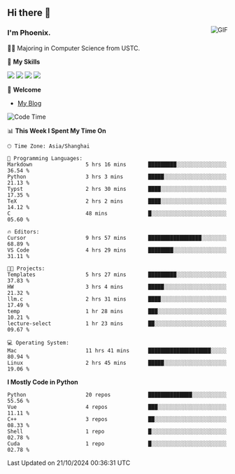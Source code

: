 ## Hi there 👋
<img align="right" alt="GIF" src="https://raw.githubusercontent.com/JoeyBling/JoeyBling/master/pic/pusheencode.gif" />

### I'm Phoenix.

👨‍🎓 Majoring in Computer Science from USTC.

🌟 **My Skills**

![](https://img.shields.io/badge/-Python-3e74a2?style=flat-square&logo=Python&logoColor=fff)
![](https://img.shields.io/badge/-C++-9f62a5?style=flat&logo=cplusplus&logoColor=white)
![](https://img.shields.io/badge/-Linux-185886?style=flat-square&logo=Linux&logoColor=fff)
![](https://img.shields.io/badge/-Rust-ff4136?style=flat-square&logo=Rust&logoColor=fff)

💬 **Welcome**

- [My Blog](https://ysy-phoenix.github.io/)

<!--START_SECTION:waka-->
![Code Time](http://img.shields.io/badge/Code%20Time-865%20hrs%2020%20mins-blue)

📊 **This Week I Spent My Time On** 

```text
🕑︎ Time Zone: Asia/Shanghai

💬 Programming Languages: 
Markdown                 5 hrs 16 mins       █████████░░░░░░░░░░░░░░░░   36.54 % 
Python                   3 hrs 3 mins        █████░░░░░░░░░░░░░░░░░░░░   21.13 % 
Typst                    2 hrs 30 mins       ████░░░░░░░░░░░░░░░░░░░░░   17.35 % 
TeX                      2 hrs 2 mins        ████░░░░░░░░░░░░░░░░░░░░░   14.12 % 
C                        48 mins             █░░░░░░░░░░░░░░░░░░░░░░░░   05.60 % 

🔥 Editors: 
Cursor                   9 hrs 57 mins       █████████████████░░░░░░░░   68.89 % 
VS Code                  4 hrs 29 mins       ████████░░░░░░░░░░░░░░░░░   31.11 % 

🐱‍💻 Projects: 
Templates                5 hrs 27 mins       █████████░░░░░░░░░░░░░░░░   37.83 % 
HW                       3 hrs 4 mins        █████░░░░░░░░░░░░░░░░░░░░   21.32 % 
llm.c                    2 hrs 31 mins       ████░░░░░░░░░░░░░░░░░░░░░   17.49 % 
temp                     1 hr 28 mins        ███░░░░░░░░░░░░░░░░░░░░░░   10.21 % 
lecture-select           1 hr 23 mins        ██░░░░░░░░░░░░░░░░░░░░░░░   09.67 % 

💻 Operating System: 
Mac                      11 hrs 41 mins      ████████████████████░░░░░   80.94 % 
Linux                    2 hrs 45 mins       █████░░░░░░░░░░░░░░░░░░░░   19.06 % 
```

**I Mostly Code in Python** 

```text
Python                   20 repos            ██████████████░░░░░░░░░░░   55.56 % 
Vue                      4 repos             ███░░░░░░░░░░░░░░░░░░░░░░   11.11 % 
C++                      3 repos             ██░░░░░░░░░░░░░░░░░░░░░░░   08.33 % 
Shell                    1 repo              █░░░░░░░░░░░░░░░░░░░░░░░░   02.78 % 
Cuda                     1 repo              █░░░░░░░░░░░░░░░░░░░░░░░░   02.78 % 
```




 Last Updated on 21/10/2024 00:36:31 UTC
<!--END_SECTION:waka-->

<!--
**ysy-phoenix/ysy-phoenix** is a ✨ _special_ ✨ repository because its `README.md` (this file) appears on your GitHub profile.

Here are some ideas to get you started:

- 🔭 I’m currently working on ...
- 🌱 I’m currently learning ...
- 👯 I’m looking to collaborate on ...
- 🤔 I’m looking for help with ...
- 💬 Ask me about ...
- 📫 How to reach me: ...
- 😄 Pronouns: ...
- ⚡ Fun fact: ...
-->
